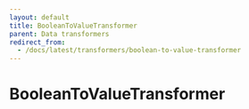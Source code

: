 ```yaml
---
layout: default
title: BooleanToValueTransformer
parent: Data transformers
redirect_from:
  - /docs/latest/transformers/boolean-to-value-transformer
---
```


# BooleanToValueTransformer
